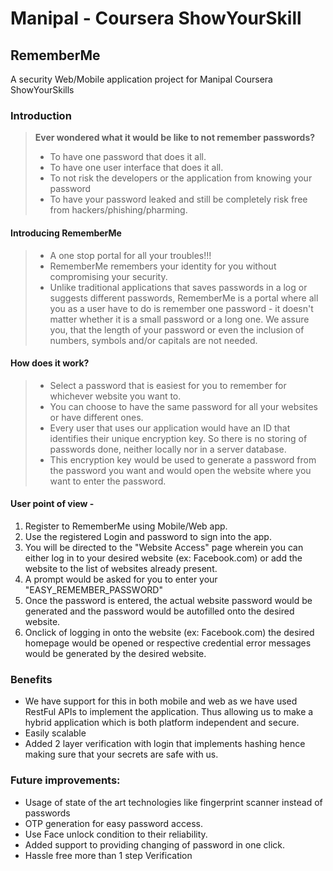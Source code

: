 # Manipal - Coursera ShowYourSkill
## RememberMe
A security Web/Mobile application project for Manipal Coursera ShowYourSkills

### Introduction

> **Ever wondered what it would be like to not remember passwords?**
> - To have one password that does it all. 
> - To have one user interface that does it all. 
> - To not risk the developers or the application from knowing your password
> - To have your password leaked and still be completely risk free from hackers/phishing/pharming.

#### Introducing RememberMe

> - A one stop portal for all your troubles!!!
> - RememberMe remembers your identity for you without compromising your security.
> - Unlike traditional applications that saves passwords in a log or suggests different passwords,
RememberMe is a portal where all you as a user have to do is remember one password - it doesn't matter whether
it is a small password or a long one. We assure you, that the length of your password or even the inclusion of 
numbers, symbols and/or capitals are not needed.

#### How does it work?

> - Select a password that is easiest for you to remember for whichever website you want to. 
>  - You can choose to have the same password for all your websites or have different ones. 
> - Every user that uses our application would have an ID that identifies their unique encryption key. So there is no storing
of passwords done, neither locally nor in a server database. 
> - This encryption key would be used to generate a password from the password you want and would open the website where you want to enter the password. 

#### User point of view -

1. Register to RememberMe using Mobile/Web app.
2. Use the registered Login and password to sign into the app.
3. You will be directed to the "Website Access" page wherein you can either log in to your desired website (ex: Facebook.com) or add the website to the list of websites already present. 
4. A prompt would be asked for you to enter your "EASY_REMEMBER_PASSWORD"
5. Once the password is entered, the actual website password would be generated and the password would be autofilled onto the desired website. 
6. Onclick of logging in onto the website (ex: Facebook.com) the desired homepage would be opened or respective credential error messages would be generated by the desired website.

### Benefits

- We have support for this in both mobile and web as we have used RestFul APIs to implement the application. Thus allowing us to make a hybrid application which is both platform independent and secure. 
- Easily scalable
- Added 2 layer verification with login that implements hashing hence making sure that your secrets are safe with us. 

### Future improvements:

- Usage of state of the art technologies like fingerprint scanner instead of passwords
- OTP generation for easy password access.
- Use Face unlock condition to their reliability. 
- Added support to providing changing of password in one click. 
- Hassle free more than 1 step Verification



